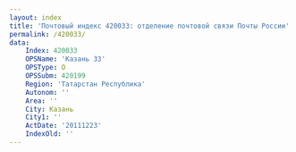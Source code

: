 ```yaml
---
layout: index
title: 'Почтовый индекс 420033: отделение почтовой связи Почты России'
permalink: /420033/
data:
    Index: 420033
    OPSName: 'Казань 33'
    OPSType: О
    OPSSubm: 420199
    Region: 'Татарстан Республика'
    Autonom: ''
    Area: ''
    City: Казань
    City1: ''
    ActDate: '20111223'
    IndexOld: ''
---
```


